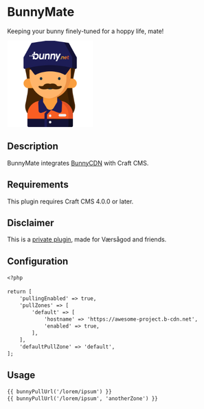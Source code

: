 # BunnyMate

Keeping your bunny finely-tuned for a hoppy life, mate!

<img src="https://github.com/vaersaagod/bunnymate/blob/main/src/icon.svg" width="200" height="200" alt="Logo">

## Description

BunnyMate integrates [BunnyCDN](https://bunny.net) with Craft CMS.

## Requirements

This plugin requires Craft CMS 4.0.0 or later.

## Disclaimer

This is a [private plugin](https://craftcms.com/docs/5.x/extend/plugin-guide.html#private-plugins), made for Værsågod and friends.

## Configuration

```
<?php

return [
    'pullingEnabled' => true,
    'pullZones' => [
        'default' => [
            'hostname' => 'https://awesome-project.b-cdn.net',
            'enabled' => true,
        ],
    ],
    'defaultPullZone' => 'default',
];
```

## Usage

```
{{ bunnyPullUrl('/lorem/ipsum') }}
{{ bunnyPullUrl('/lorem/ipsum', 'anotherZone') }}
```